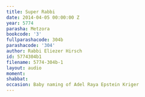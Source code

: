 ```yaml
---
title: Super Rabbi
date: 2014-04-05 00:00:00 Z
year: 5774
parasha: Metzora
bookcode: '3'
fullparashacode: 304b
parashacode: '304'
author: Rabbi Eliezer Hirsch
id: 5774304b1
filename: 5774-304b-1
layout: audio
moment: 
shabbat: 
occasion: Baby naming of Adel Raya Epstein Kriger
---
```


